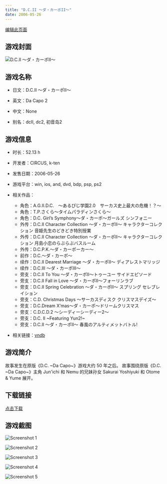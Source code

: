 ```yaml
---
title: "D.C.II ～ダ・カーポII～"
date: 2006-05-26
---
```

[编辑此页面](https://github.com/ACG-3/ADV3-source/blob/main/source/_posts/games/D.C.II%20%EF%BD%9E%E3%83%80%E3%83%BB%E3%82%AB%E3%83%BC%E3%83%9DII%EF%BD%9E.md)

## 游戏封面

![D.C.II ～ダ・カーポII～](https%3A//pan.timero.xyz/onedrive/img_lib_001/D.C.II%20%EF%BD%9E%E3%83%80%E3%83%BB%E3%82%AB%E3%83%BC%E3%83%9DII%EF%BD%9E_cover.avif)


## 游戏名称

- 日文：D.C.II ～ダ・カーポII～
- 英文：Da Capo 2
- 中文：None

- 别名：dcII, dc2, 初音岛2


## 游戏信息

- 时长：52.13 h
- 开发者：CIRCUS, k-ten
- 发售日期：2006-05-26
- 游戏平台：win, ios, and, dvd, bdp, psp, ps2
- 相关作品：
   - 角色：A.G.II.D.C.　～あるぴじ学園2.0　サーカス史上最大の危機！？～
   - 角色：T.P.さくら～タイムパラディンさくら～
   - 角色：D.C. Girl’s Symphony～ダ・カーポ～ガールズ シンフォニー
   - 外传：D.C.II Character Collection ～ダ・カーポII～ キャラクターコレクション 音姫先生のどきどき特別授業
   - 外传：D.C.II Character Collection ～ダ・カーポII～ キャラクターコレクション 月島小恋のらぶらぶバスルーム
   - 外传：D.C.P.K.～ダ・カーポーカー～
   - 前作：D.C.～ダ・カーポ～
   - 续作：D.C.II Dearest Marriage ～ダ・カーポII～ ディアレストマリッジ
   - 续作：D.C.III ～ダ・カーポIII～
   - 旁支：D.C.II To You ～ダ・カーポII～トゥーユー サイドエピソード
   - 旁支：D.C.II Fall in Love ～ダ・カーポII～フォーリンラブ
   - 旁支：D.C.II Spring Celebration ～ダ・カーポII～ スプリング セレブレイション
   - 旁支：C.D. Christmas Days ～サーカスディスク クリスマスデイズ～
   - 旁支：D.C.Dream X’mas～ダ・カーポ～ドリームクリスマス
   - 旁支：C.D.C.D.2 ～シーディーシーディー2～
   - 旁支：D.C. II ~Featuring Yun2!~
   - 旁支：D.C.II ～ダ・カーポII～ 春風のアルティメットバトル!

- 相关链接：[vndb](https://vndb.org/v266)


## 游戏简介

故事发生在原版《D.C. ~Da Capo~》游戏大约 50 年之后。
故事围绕原版《D.C. ~Da Capo~》主角 Jun'ichi 和 Nemu 的兄妹孙女 Sakurai Yoshiyuki 和 Otome & Yume 展开。


## 下载链接

[点击下载](https://pan.timero.xyz/onedrive/adv_lib_001/D.C.II%20%EF%BD%9E%E3%83%80%E3%83%BB%E3%82%AB%E3%83%BC%E3%83%9DII%EF%BD%9E)


## 游戏截图


![Screenshot 1](https%3A//pan.timero.xyz/onedrive/img_lib_001/D.C.II%20%EF%BD%9E%E3%83%80%E3%83%BB%E3%82%AB%E3%83%BC%E3%83%9DII%EF%BD%9E_Screenshot_1.avif)

![Screenshot 2](https%3A//pan.timero.xyz/onedrive/img_lib_001/D.C.II%20%EF%BD%9E%E3%83%80%E3%83%BB%E3%82%AB%E3%83%BC%E3%83%9DII%EF%BD%9E_Screenshot_2.avif)

![Screenshot 3](https%3A//pan.timero.xyz/onedrive/img_lib_001/D.C.II%20%EF%BD%9E%E3%83%80%E3%83%BB%E3%82%AB%E3%83%BC%E3%83%9DII%EF%BD%9E_Screenshot_3.avif)

![Screenshot 4](https%3A//pan.timero.xyz/onedrive/img_lib_001/D.C.II%20%EF%BD%9E%E3%83%80%E3%83%BB%E3%82%AB%E3%83%BC%E3%83%9DII%EF%BD%9E_Screenshot_4.avif)

![Screenshot 5](https%3A//pan.timero.xyz/onedrive/img_lib_001/D.C.II%20%EF%BD%9E%E3%83%80%E3%83%BB%E3%82%AB%E3%83%BC%E3%83%9DII%EF%BD%9E_Screenshot_5.avif)


